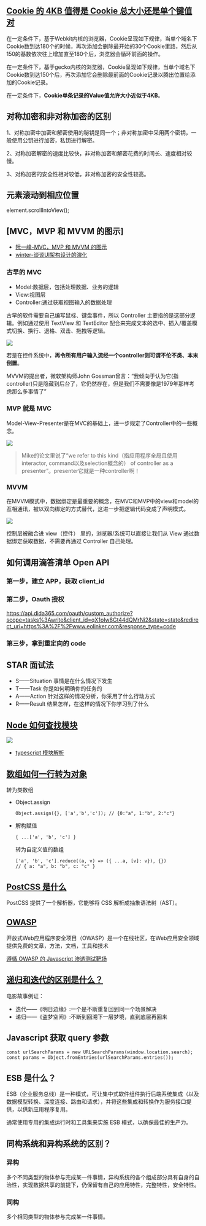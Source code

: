 ## [Cookie 的 4KB 值得是 Cookie 总大小还是单个键值对](https://www.cnblogs.com/cnroadbridge/p/13552566.html)

在一定条件下，基于Webkit内核的浏览器，Cookie呈现如下规律，当单个域名下Cookie数到达180个的时候，再次添加会删除最开始的30个Cookie里路，然后从150的基数依次往上增加直至180个后，浏览器会循环前面的操作。

在一定条件下，基于gecko内核的浏览器，Cookie呈现如下规律，当单个域名下Cookie数到达150个后，再次添加它会删除最前面的Cookie记录以腾出位置给添加的Cookie记录。

在一定条件下，**Cookie单条记录的Value值允许大小近似于4KB**。

## 对称加密和非对称加密的区别

1、对称加密中加密和解密使用的秘钥是同一个；非对称加密中采用两个密钥，一般使用公钥进行加密，私钥进行解密。

2、对称加密解密的速度比较快，非对称加密和解密花费的时间长、速度相对较慢。

3、对称加密的安全性相对较低，非对称加密的安全性较高。

## 元素滚动到相应位置

element.scrollIntoView();

## [MVC，MVP 和 MVVM 的图示]

* [阮一峰-MVC，MVP 和 MVVM 的图示
  ](https://www.ruanyifeng.com/blog/2015/02/mvcmvp_mvvm.html)
* [winter-谈谈UI架构设计的演化
  ](https://segmentfault.com/a/1190000023325805)

### 古早的  MVC

* Model:数据层，包括处理数据、业务的逻辑
* View:视图层
* Controller:通过获取视图输入的数据处理

古早的软件需要自己编写鼠标、键盘事件，所以 Controller 主要指的是这部分逻辑。例如通过使用 TextView 和 TextEditor 配合来完成文本的选中、插入/覆盖模式切换、换行、退格、双击、拖拽等逻辑。

![](https://image-static.segmentfault.com/368/338/3683380041-764dd660f259b1f0)

若是在控件系统中，**再令所有用户输入流经一个controller则可谓不伦不类、本末倒置**。

MVVM的提出者，微软架构师John Gossman曾言：“我倾向于认为它(指controller)只是隐藏到后台了，它仍然存在，但是我们不需要像是1979年那样考虑那么多事情了”

### MVP 就是 MVC

Model-View-Presenter是在MVC的基础上，进一步规定了Controller中的一些概念。

![](https://image-static.segmentfault.com/170/146/170146538-48afefd3ed3cdb77_fix732)

> Mike的论文里说了“we refer to this kind（指应用程序全局且使用interactor, command以及selection概念的） of controller as a presenter”。presenter它就是一种controller啊！

### MVVM

在MVVM模式中，数据绑定是最重要的概念，在MVC和MVP中的view和model的互相通讯，被以双向绑定的方式替代，这进一步把逻辑代码变成了声明模式。

![](https://image-static.segmentfault.com/334/125/3341257700-27a8116c47a33986_fix732)

控制层被融合进 view（控件） 里的，浏览器/系统可以直接让我们从 View 通过数据绑定获取数据，不需要再通过 Controller 自己处理。

## 如何调用滴答清单 Open API

### 第一步，建立  APP，获取 client_id

### 第二步，Oauth 授权

https://api.dida365.com/oauth/custom_authorize?scope=tasks%3Awrite&client_id=qX1oIw8Gt44dQMrNi2&state=state&redirect_uri=https%3A%2F%2Fwww.eolinker.com&response_type=code

### 第三步，拿到重定向的 code

## STAR 面试法

* S——Situation 事情是在什么情况下发生
* T——Task 你是如何明确你的任务的
* A——Action 针对这样的情况分析，你采用了什么行动方式
* R——Result 结果怎样，在这样的情况下你学习到了什么

## [Node 如何查找模块](https://segmentfault.com/a/1190000020950339)

![](https://img-blog.csdnimg.cn/20190718223319835.png?x-oss-process=image/watermark,type_ZmFuZ3poZW5naGVpdGk,shadow_10,text_aHR0cHM6Ly9ibG9nLmNzZG4ubmV0L3hpYW9taW5nZWx2,size_16,color_FFFFFF,t_70)

* [typescript 模块解析](https://typescript.bootcss.com/module-resolution.html)

## [数组如何一行转为对象](https://stackoverflow.com/questions/4215737/convert-array-to-object/36388401#36388401)

转为类数组

* Object.assign
  
  ```
  Object.assign({}, ['a','b','c']); // {0:"a", 1:"b", 2:"c"}
  ```

* 解构赋值
  
  ```
  { ...['a', 'b', 'c'] }
  ```
  
  转为自定义值的数组
  
  ```
  ['a', 'b', 'c'].reduce((a, v) => ({ ...a, [v]: v}), {}) 
  // { a: "a", b: "b", c: "c" }
  ```

## [PostCSS 是什么](https://segmentfault.com/a/1190000003909268)

PostCSS 提供了一个解析器，它能够将 CSS 解析成抽象语法树（AST）。

## [OWASP](https://owasp.org/)

开放式Web应用程序安全项目（OWASP）是一个在线社区，在Web应用安全领域提供免费的文章，方法，文档，工具和技术

[遵循 OWASP 的 Javascript 渗透测试靶场](https://github.com/juice-shop/juice-shop#demo)

## [递归和迭代的区别是什么？](https://www.zhihu.com/question/20278387)

电影故事例证：

* 迭代——《明日边缘》:一个是不断重复回到同一个场景解决
* 递归——《盗梦空间》:不断到回溯下一层梦境，直到底层再回来

## Javascript 获取 query 参数

```
const urlSearchParams = new URLSearchParams(window.location.search);
const params = Object.fromEntries(urlSearchParams.entries());
```

## ESB 是什么？

ESB（企业服务总线）是一种模式，可让集中式软件组件执行后端系统集成（以及数据模型转换、深度连接、路由和请求），并将这些集成和转换作为服务接口提供，以供新应用程序复用。

通常使用专用的集成运行时和工具集来实施 ESB 模式，以确保最佳的生产力。

## 同构系统和异构系统的区别？

### 异构

多个不同类型的物体参与完成某一件事情，异构系统的各个组成部分具有自身的自治性，实现数据共享的前提下，仍保留有自己的应用特性，完整特性，安全特性。

### 同构

多个相同类型的物体参与完成某一件事情。